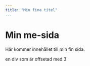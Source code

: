 ```yaml
---
title: "Min fina titel"
...
```

Min me-sida
=========================

Här kommer innehållet till min fin sida.

<div class="fisk">
en div som är offsetad med 3
</div>
